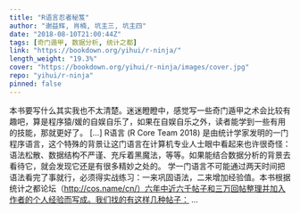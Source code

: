 ```yaml
---
title: "R语言忍者秘笈"
author: "谢益辉, 肖楠, 坑主三, 坑主四"
date: "2018-08-10T21:00:44Z"
tags: [奇门遁甲, 数据分析, 统计之都]
link: "https://bookdown.org/yihui/r-ninja/"
length_weight: "19.3%"
cover: "https://bookdown.org/yihui/r-ninja/images/cover.jpg"
repo: "yihui/r-ninja"
pinned: false
---
```


本书要写什么其实我也不太清楚。迷迷瞪瞪中，感觉写一些奇门遁甲之术会比较有趣吧，算是程序猿/媛的自娱自乐了，如果在自娱自乐之外，读者能学到一些有用的技能，那就更好了。 [...] R语言 (R Core Team 2018) 是由统计学家发明的一门程序语言，这个特殊的背景让这门语言在计算机专业人士眼中看起来也许很奇怪：语法松散、数据结构不严谨、充斥着黑魔法，等等。如果能结合数据分析的背景去看待它，就会发现它还是有很多精妙之处的。 学一门语言不可能通过两天时间把语法看完了事就行，必须得实战练习：一来巩固语法，二来增加经验值。本书根据统计之都论坛（http://cos.name/cn/）六年中近六千帖子和三万回帖整理并加入作者的个人经验而写成。我们找的有这样几种帖子： ...
